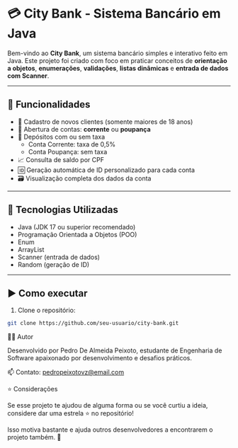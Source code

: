 # 💳 City Bank - Sistema Bancário em Java

Bem-vindo ao **City Bank**, um sistema bancário simples e interativo feito em Java. Este projeto foi criado com foco em praticar conceitos de **orientação a objetos**, **enumerações**, **validações**, **listas dinâmicas** e **entrada de dados com Scanner**.

---

## 🚀 Funcionalidades

- 🧍 Cadastro de novos clientes (somente maiores de 18 anos)
- 🏦 Abertura de contas: **corrente** ou **poupança**
- 💸 Depósitos com ou sem taxa
  - Conta Corrente: taxa de 0,5%
  - Conta Poupança: sem taxa
- 📈 Consulta de saldo por CPF
- 🆔 Geração automática de ID personalizado para cada conta
- 🗃️ Visualização completa dos dados da conta

---

## 🧠 Tecnologias Utilizadas

- Java (JDK 17 ou superior recomendado)
- Programação Orientada a Objetos (POO)
- Enum
- ArrayList
- Scanner (entrada de dados)
- Random (geração de ID)

---

## ▶️ Como executar

1. Clone o repositório:

```bash
git clone https://github.com/seu-usuario/city-bank.git
```
🧑‍💻 Autor

Desenvolvido por Pedro De Almeida Peixoto, estudante de Engenharia de Software apaixonado por desenvolvimento e desafios práticos.

📫 Contato:
pedropeixotovz@email.com


⭐ Considerações

Se esse projeto te ajudou de alguma forma ou se você curtiu a ideia, considere dar uma estrela ⭐ no repositório!

Isso motiva bastante e ajuda outros desenvolvedores a encontrarem o projeto também. 🚀

